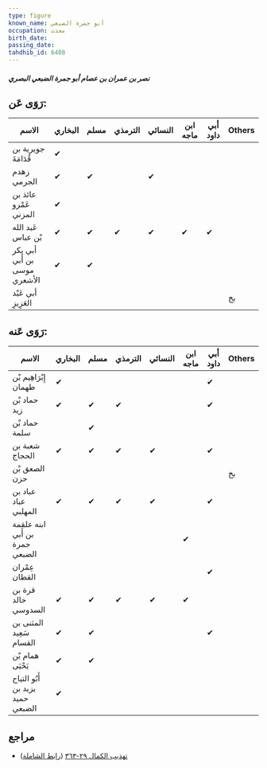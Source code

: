 ```yaml
---
type: figure
known_name: أبو جمرة الضبعي
occupation: محدث
birth_date:
passing_date:
tahdhib_id: 6408
---
```

##### نصر بن عمران بن عصام أبو جمرة الضبعي البصري

## رَوَى عَن:
| الاسم                        | البخاري | مسلم | الترمذي | النسائي | ابن ماجه | أبي داود | Others |
| ---------------------------- | ------- | ---- | ------- | ------- | -------- | -------- | ------ |
| جويرية بن قُدَامَةَ          | ✔       |      |         |         |          |          |        |
| زهدم الجرمي                  | ✔       | ✔    |         | ✔       |          |          |        |
| عائذ بن عَمْرو المزني        | ✔       |      |         |         |          |          |        |
| عَبد الله بْن عباس           | ✔       | ✔    | ✔       | ✔       | ✔        | ✔        |        |
| أبي بكر بن أَبي موسى الأشعري | ✔       | ✔    |         |         |          |          |        |
| أبي عَبْد العَزِيزِ          |         |      |         |         |          |          | بخ     |
## رَوَى عَنه:
| الاسم                            | البخاري | مسلم | الترمذي | النسائي | ابن ماجه | أبي داود | Others |
| -------------------------------- | ------- | ---- | ------- | ------- | -------- | -------- | ------ |
| إِبْرَاهِيم بْن طهمان            | ✔       |      |         |         |          | ✔        |        |
| حماد بْن زيد                     | ✔       | ✔    | ✔       |         |          | ✔        |        |
| حماد بْن سلمة                    |         | ✔    |         |         |          |          |        |
| شعبة بن الحجاج                   | ✔       | ✔    | ✔       | ✔       |          | ✔        |        |
| الصعق بْن حزن                    |         |      |         |         |          |          | بخ     |
| عباد بن عباد المهلبي             | ✔       | ✔    | ✔       | ✔       |          | ✔        |        |
| ابنه علقمة بن أَبي جمرة الضبعي   |         |      |         |         | ✔        |          |        |
| عِمْران القطان                   |         |      |         |         |          | ✔        |        |
| قرة بن خالد السدوسي              | ✔       | ✔    | ✔       | ✔       | ✔        |          |        |
| المثنى بن سَعِيد القسام          | ✔       | ✔    |         |         |          | ✔        |        |
| همام بْن يَحْيَى                 | ✔       | ✔    |         |         |          |          |        |
| أَبُو التياح يزيد بن حميد الضبعي | ✔       |      |         |         |          |          |        |
## مراجع
- [تهذيب الكمال ٢٩-٣٦٣](obsidian://open?vault=Tahdhib-al-Kamal&file=Figures/٦٤٠٨-نصر%20بن%20عمران%20بن%20عصام%20أبو%20جمرة%20الضبعي%20البصري) ([رابط الشاملة](https://shamela.ws/book/3722/15934))